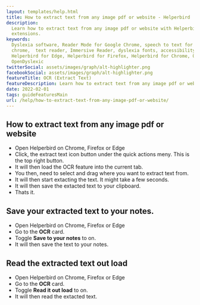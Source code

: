 ```yaml
---
layout: templates/help.html
title: How to extract text from any image pdf or website - Helperbird
description:
  Learn how to extract text from any image pdf or website with Helperbirds chrome, firefox, and edge
  extensions.
keywords:
  Dyslexia software, Reader Mode for Google Chrome, speech to text for chrome, Text to speech for
  chrome,  text reader, Immersive Reader, dyslexia fonts, accessibility software, dyslexia software,
  Helperbird for Edge, Helperbird for Firefox, Helperbird for Chrome, Opendyslexic for Chrome,
  OpenDyslexic
twitterSocial: assets/images/graph/alt-highlighter.png
facebookSocial: assets/images/graph/alt-highlighter.png
featureTitle: OCR (Extract Text)
featureDescription: Learn how to extract text from any image pdf or website with Helperbird.
date: 2022-02-01
tags: guideFeaturesMain
url: /help/how-to-extract-text-from-any-image-pdf-or-website/
---
```


## How to extract text from any image pdf or website

- Open Helperbird on Chrome, Firefox or Edge
- Click, the extract text icon button under the quick actions meny. This is the top right button.
- It will then load the OCR feature into the current tab.
- You then, need to select and drag where you want to extract text from.
- It will then start extacting the text. It might take a few seconds.
- It will then save the extacted text to your clipboard.
- Thats it.

## Save your extracted text to your notes.

- Open Helperbird on Chrome, Firefox or Edge
- Go to the **OCR** card.
- Toggle **Save to your notes** to on.
- It will then save the text to your notes.

## Read the extracted text out load

- Open Helperbird on Chrome, Firefox or Edge
- Go to the **OCR** card.
- Toggle **Read it out load** to on.
- It will then read the extacted text.
